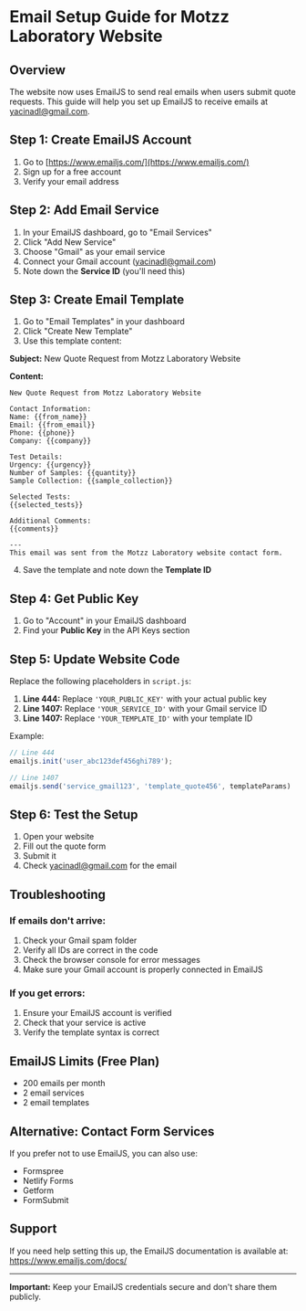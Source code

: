 # Email Setup Guide for Motzz Laboratory Website

## Overview
The website now uses EmailJS to send real emails when users submit quote requests. This guide will help you set up EmailJS to receive emails at yacinadl@gmail.com.

## Step 1: Create EmailJS Account
1. Go to [https://www.emailjs.com/](https://www.emailjs.com/)
2. Sign up for a free account
3. Verify your email address

## Step 2: Add Email Service
1. In your EmailJS dashboard, go to "Email Services"
2. Click "Add New Service"
3. Choose "Gmail" as your email service
4. Connect your Gmail account (yacinadl@gmail.com)
5. Note down the **Service ID** (you'll need this)

## Step 3: Create Email Template
1. Go to "Email Templates" in your dashboard
2. Click "Create New Template"
3. Use this template content:

**Subject:** New Quote Request from Motzz Laboratory Website

**Content:**
```
New Quote Request from Motzz Laboratory Website

Contact Information:
Name: {{from_name}}
Email: {{from_email}}
Phone: {{phone}}
Company: {{company}}

Test Details:
Urgency: {{urgency}}
Number of Samples: {{quantity}}
Sample Collection: {{sample_collection}}

Selected Tests:
{{selected_tests}}

Additional Comments:
{{comments}}

---
This email was sent from the Motzz Laboratory website contact form.
```

4. Save the template and note down the **Template ID**

## Step 4: Get Public Key
1. Go to "Account" in your EmailJS dashboard
2. Find your **Public Key** in the API Keys section

## Step 5: Update Website Code
Replace the following placeholders in `script.js`:

1. **Line 444:** Replace `'YOUR_PUBLIC_KEY'` with your actual public key
2. **Line 1407:** Replace `'YOUR_SERVICE_ID'` with your Gmail service ID
3. **Line 1407:** Replace `'YOUR_TEMPLATE_ID'` with your template ID

Example:
```javascript
// Line 444
emailjs.init('user_abc123def456ghi789');

// Line 1407
emailjs.send('service_gmail123', 'template_quote456', templateParams)
```

## Step 6: Test the Setup
1. Open your website
2. Fill out the quote form
3. Submit it
4. Check yacinadl@gmail.com for the email

## Troubleshooting

### If emails don't arrive:
1. Check your Gmail spam folder
2. Verify all IDs are correct in the code
3. Check the browser console for error messages
4. Make sure your Gmail account is properly connected in EmailJS

### If you get errors:
1. Ensure your EmailJS account is verified
2. Check that your service is active
3. Verify the template syntax is correct

## EmailJS Limits (Free Plan)
- 200 emails per month
- 2 email services
- 2 email templates

## Alternative: Contact Form Services
If you prefer not to use EmailJS, you can also use:
- Formspree
- Netlify Forms
- Getform
- FormSubmit

## Support
If you need help setting this up, the EmailJS documentation is available at: https://www.emailjs.com/docs/

---

**Important:** Keep your EmailJS credentials secure and don't share them publicly.






